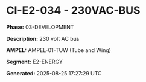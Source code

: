 # CI-E2-034 - 230VAC-BUS

**Phase:** 03-DEVELOPMENT

**Description:** 230 volt AC bus

**AMPEL:** AMPEL-01-TUW (Tube and Wing)

**Segment:** E2-ENERGY

**Generated:** 2025-08-25 17:27:29 UTC
